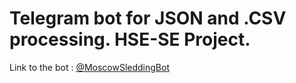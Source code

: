 # Telegram bot for JSON and .CSV processing. HSE-SE Project.
Link to the bot : [@MoscowSleddingBot](https://t.me/MoscowSleddingBot)

